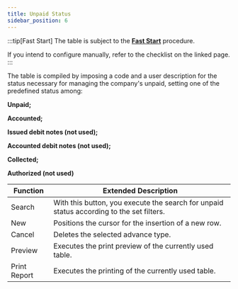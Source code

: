 ```yaml
---
title: Unpaid Status
sidebar_position: 6
---
```

:::tip[Fast Start]
The table is subject to the [**Fast Start**](/docs/guide/fast-start) procedure.

If you intend to configure manually, refer to the checklist on the linked page.
:::

The table is compiled by imposing a code and a user description for the status necessary for managing the company's unpaid, setting one of the predefined status among:

**Unpaid;**

**Accounted;**

**Issued debit notes (not used);**

**Accounted debit notes (not used);**

**Collected;**

**Authorized (not used)**



| Function | Extended Description |
| --- | --- |
| Search | With this button, you execute the search for unpaid status according to the set filters. |
| New | Positions the cursor for the insertion of a new row. |
| Cancel | Deletes the selected advance type. |
| Preview | Executes the print preview of the currently used table. |
| Print Report | Executes the printing of the currently used table. |